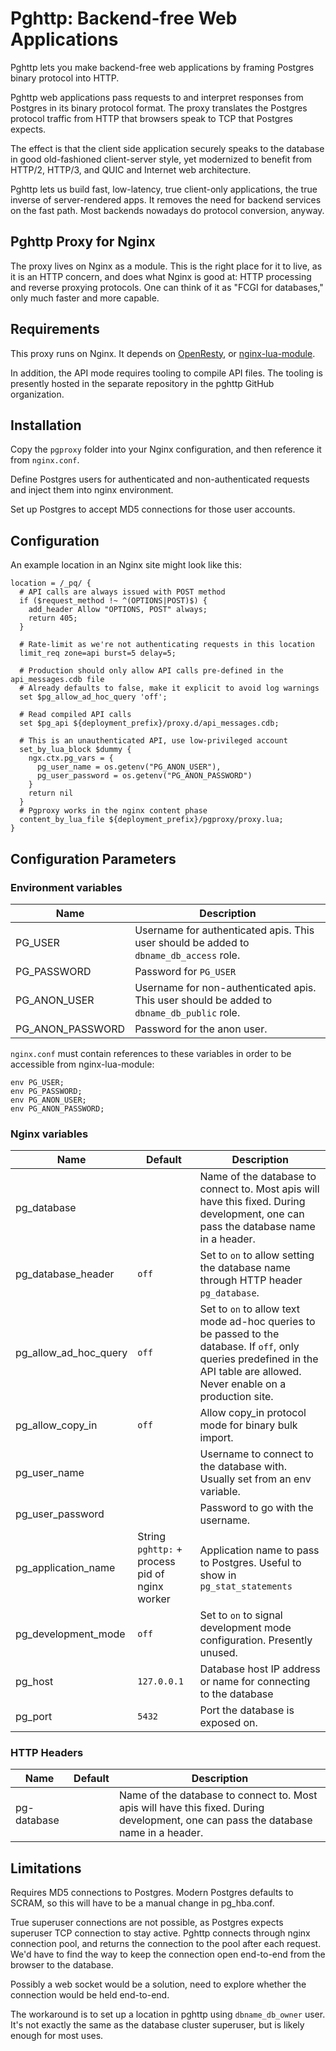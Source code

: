 # Pghttp: Backend-free Web Applications

Pghttp lets you make backend-free web applications by framing Postgres binary protocol into HTTP.

Pghttp web applications pass requests to and interpret responses from Postgres in its binary protocol format.
The proxy translates the Postgres protocol traffic from HTTP that browsers speak to TCP that Postgres expects.

The effect is that the client side application securely speaks to the database in good old-fashioned client-server
style, yet modernized to benefit from HTTP/2, HTTP/3, and QUIC and Internet web architecture.

Pghttp lets us build fast, low-latency, true client-only applications, the true inverse of server-rendered apps.
It removes the need for backend services on the fast path. Most backends nowadays do protocol conversion, anyway. 

## Pghttp Proxy for Nginx

The proxy lives on Nginx as a module. This is the right place for it to live, as it is an HTTP concern, and does
what Nginx is good at: HTTP processing and reverse proxying protocols. One can think of it as "FCGI for databases,"
only much faster and more capable.

## Requirements

This proxy runs on Nginx. It depends on [OpenResty](https://openresty.org), or [nginx-lua-module](https://github.com/openresty/lua-nginx-module).

In addition, the API mode requires tooling to compile API files. The tooling is presently hosted in the separate repository
in the pghttp GitHub organization.

## Installation

Copy the `pgproxy` folder into your Nginx configuration, and then reference it from `nginx.conf`.

Define Postgres users for authenticated and non-authenticated requests and inject them into nginx environment.

Set up Postgres to accept MD5 connections for those user accounts.

## Configuration

An example location in an Nginx site might look like this:

    location = /_pq/ {
      # API calls are always issued with POST method
      if ($request_method !~ ^(OPTIONS|POST)$) {
        add_header Allow "OPTIONS, POST" always;
        return 405;
      }

      # Rate-limit as we're not authenticating requests in this location
      limit_req zone=api burst=5 delay=5;

      # Production should only allow API calls pre-defined in the api_messages.cdb file
      # Already defaults to false, make it explicit to avoid log warnings
      set $pg_allow_ad_hoc_query 'off';

      # Read compiled API calls
      set $pg_api ${deployment_prefix}/proxy.d/api_messages.cdb;

      # This is an unauthenticated API, use low-privileged account
      set_by_lua_block $dummy {
        ngx.ctx.pg_vars = {
          pg_user_name = os.getenv("PG_ANON_USER"),
          pg_user_password = os.getenv("PG_ANON_PASSWORD")
        }
        return nil
      }
      # Pgproxy works in the nginx content phase
      content_by_lua_file ${deployment_prefix}/pgproxy/proxy.lua;
    }

## Configuration Parameters

### Environment variables

| Name | Description |
| ---- | ----------- |
| PG_USER | Username for authenticated apis. This user should be added to `dbname_db_access` role. |
| PG_PASSWORD | Password for `PG_USER` |
| PG_ANON_USER | Username for non-authenticated apis. This user should be added to `dbname_db_public` role. |
| PG_ANON_PASSWORD | Password for the anon user. |

`nginx.conf` must contain references to these variables in order to be accessible from nginx-lua-module:

    env PG_USER;
    env PG_PASSWORD;
    env PG_ANON_USER;
    env PG_ANON_PASSWORD;

### Nginx variables


| Name | Default | Description |
| ---- | ----------- | ---- |
| pg_database |  | Name of the database to connect to. Most apis will have this fixed. During development, one can pass the database name in a header. |
| pg_database_header | `off` | Set to `on` to allow setting the database name through HTTP header `pg_database`. |
| pg_allow_ad_hoc_query | `off` | Set to `on` to allow text mode ad-hoc queries to be passed to the database. If `off`, only queries predefined in the API table are allowed. Never enable on a production site. |
| pg_allow_copy_in | `off` | Allow copy_in protocol mode for binary bulk import. |
| pg_user_name | | Username to connect to the database with. Usually set from an env variable. |
| pg_user_password || Password to go with the username. |
| pg_application_name | String `pghttp:` + process pid of nginx worker | Application name to pass to Postgres. Useful to show in `pg_stat_statements` |
| pg_development_mode | `off` | Set to `on` to signal development mode configuration. Presently unused. |
| pg_host | `127.0.0.1` | Database host IP address or name for connecting to the database |
| pg_port | `5432` | Port the database is exposed on. |


### HTTP Headers

| Name | Default | Description |
| ---- | ----------- | ---- |
| pg-database |  | Name of the database to connect to. Most apis will have this fixed. During development, one can pass the database name in a header. |


## Limitations

Requires MD5 connections to Postgres. Modern Postgres defaults to SCRAM, so this will have to be a manual change in pg_hba.conf.

True superuser connections are not possible, as Postgres expects superuser TCP connection to stay active. Pghttp connects through nginx 
connection pool, and returns the connection to the pool after each request. We'd have to find the way to keep the connection open end-to-end
from the browser to the database. 

Possibly a web socket would be a solution, need to explore whether the connection would be held end-to-end.

The workaround is to set up a location in pghttp using `dbname_db_owner` user. It's not exactly the same as the database cluster superuser,
but is likely enough for most uses.